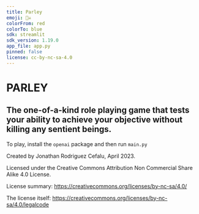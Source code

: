 ```yaml
---
title: Parley
emoji: 🏴‍☠️
colorFrom: red
colorTo: blue
sdk: streamlit
sdk_version: 1.19.0
app_file: app.py
pinned: false
license: cc-by-nc-sa-4.0
---
```


# PARLEY

## The one-of-a-kind role playing game that tests your ability to achieve your objective without killing any sentient beings.

To play, install the `openai` package and then run `main.py`

Created by Jonathan Rodriguez Cefalu, April 2023.

Licensed under the Creative Commons Attribution Non Commercial Share Alike 4.0 License.

License summary:  https://creativecommons.org/licenses/by-nc-sa/4.0/

The license itself:  https://creativecommons.org/licenses/by-nc-sa/4.0/legalcode

